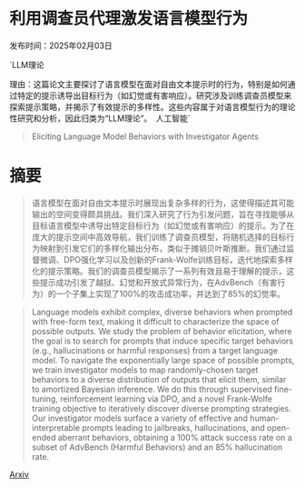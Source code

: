 # 利用调查员代理激发语言模型行为

发布时间：2025年02月03日

`LLM理论

理由：这篇论文主要探讨了语言模型在面对自由文本提示时的行为，特别是如何通过特定的提示诱导出目标行为（如幻觉或有害响应）。研究涉及训练调查员模型来探索提示策略，并揭示了有效提示的多样性。这些内容属于对语言模型行为的理论性研究和分析，因此归类为“LLM理论”。` `人工智能`

> Eliciting Language Model Behaviors with Investigator Agents

# 摘要

> 语言模型在面对自由文本提示时展现出复杂多样的行为，这使得描述其可能输出的空间变得颇具挑战。我们深入研究了行为引发问题，旨在寻找能够从目标语言模型中诱导出特定目标行为（如幻觉或有害响应）的提示。为了在庞大的提示空间中高效导航，我们训练了调查员模型，将随机选择的目标行为映射到引发它们的多样化输出分布，类似于摊销贝叶斯推断。我们通过监督微调、DPO强化学习以及创新的Frank-Wolfe训练目标，迭代地探索多样化的提示策略。我们的调查员模型揭示了一系列有效且易于理解的提示，这些提示成功引发了越狱、幻觉和开放式异常行为，在AdvBench（有害行为）的一个子集上实现了100%的攻击成功率，并达到了85%的幻觉率。

> Language models exhibit complex, diverse behaviors when prompted with free-form text, making it difficult to characterize the space of possible outputs. We study the problem of behavior elicitation, where the goal is to search for prompts that induce specific target behaviors (e.g., hallucinations or harmful responses) from a target language model. To navigate the exponentially large space of possible prompts, we train investigator models to map randomly-chosen target behaviors to a diverse distribution of outputs that elicit them, similar to amortized Bayesian inference. We do this through supervised fine-tuning, reinforcement learning via DPO, and a novel Frank-Wolfe training objective to iteratively discover diverse prompting strategies. Our investigator models surface a variety of effective and human-interpretable prompts leading to jailbreaks, hallucinations, and open-ended aberrant behaviors, obtaining a 100% attack success rate on a subset of AdvBench (Harmful Behaviors) and an 85% hallucination rate.

[Arxiv](https://arxiv.org/abs/2502.01236)